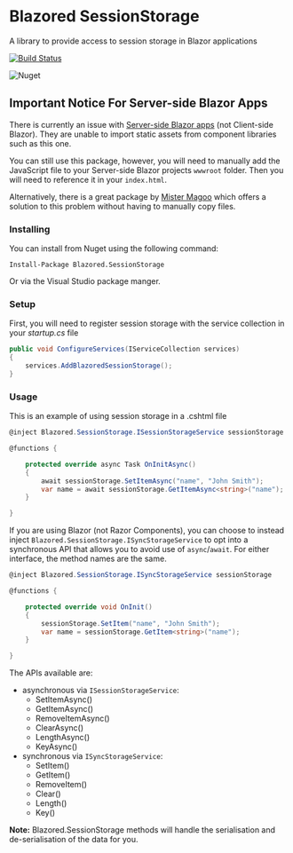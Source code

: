 # Blazored SessionStorage
A library to provide access to session storage in Blazor applications

[![Build Status](https://dev.azure.com/blazored/SessionStorage/_apis/build/status/Blazored.SessionStorage?branchName=master)](https://dev.azure.com/blazored/SessionStorage/_build/latest?definitionId=1&branchName=master)

![Nuget](https://img.shields.io/nuget/v/blazored.sessionstorage.svg)

## Important Notice For Server-side Blazor Apps
There is currently an issue with [Server-side Blazor apps](https://devblogs.microsoft.com/aspnet/aspnet-core-3-preview-2/#sharing-component-libraries) (not Client-side Blazor). They are unable to import static assets from component libraries such as this one. 

You can still use this package, however, you will need to manually add the JavaScript file to your Server-side Blazor projects `wwwroot` folder. Then you will need to reference it in your `index.html`.

Alternatively, there is a great package by [Mister Magoo](https://github.com/SQL-MisterMagoo/BlazorEmbedLibrary) which offers a solution to this problem without having to manually copy files.

### Installing

You can install from Nuget using the following command:

`Install-Package Blazored.SessionStorage`

Or via the Visual Studio package manger.

### Setup

First, you will need to register session storage with the service collection in your _startup.cs_ file

```c#
public void ConfigureServices(IServiceCollection services)
{
    services.AddBlazoredSessionStorage();
}
``` 

### Usage

This is an example of using session storage in a .cshtml file 

```c#
@inject Blazored.SessionStorage.ISessionStorageService sessionStorage

@functions {

    protected override async Task OnInitAsync()
    {
        await sessionStorage.SetItemAsync("name", "John Smith");
        var name = await sessionStorage.GetItemAsync<string>("name");
    }

}
```

If you are using Blazor (not Razor Components), you can choose to instead inject `Blazored.SessionStorage.ISyncStorageService` to opt into a synchronous API that allows you to avoid use of `async`/`await`.  For either interface, the method names are the same.

```c#
@inject Blazored.SessionStorage.ISyncStorageService sessionStorage

@functions {

    protected override void OnInit()
    {
        sessionStorage.SetItem("name", "John Smith");
        var name = sessionStorage.GetItem<string>("name");
    }

}
```

The APIs available are:

- asynchronous via `ISessionStorageService`:
  - SetItemAsync()
  - GetItemAsync()
  - RemoveItemAsync()
  - ClearAsync()
  - LengthAsync()
  - KeyAsync()
- synchronous via `ISyncStorageService`:
  - SetItem()
  - GetItem()
  - RemoveItem()
  - Clear()
  - Length()
  - Key()

**Note:** Blazored.SessionStorage methods will handle the serialisation and de-serialisation of the data for you.
